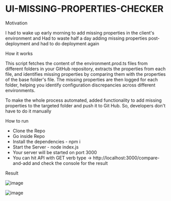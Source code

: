 # UI-MISSING-PROPERTIES-CHECKER

Motivation

I had to wake up early morning to add missing properties in the client's environment and 
Had to waste half a day adding missing properties post-deployment and had to do deployment again


How it works

This script fetches the content of the environment.prod.ts files from different folders in your GitHub repository, extracts the properties from each file, and identifies missing properties by comparing them with the properties of the base folder's file. The missing properties are then logged for each folder, helping you identify configuration discrepancies across different environments.

To make the whole process automated, added functionality to add missing properties to the targeted folder and push it to Git Hub. So, developers don't have to do it manually

How to run

- Clone the Repo
- Go inside Repo
- Install the dependencies - npm i
- Start the Server - node index.js
- Your server will be started on port 3000
- You can hit API with GET verb type -> http://localhost:3000/compare-and-add and check the console for the result

Result

![image](https://github.com/Vishalsutariya/UI-MISSING-PROPERTIES-CHECKER/assets/30944951/45ec1861-1695-4e6c-860a-e2170146874e)

![image](https://github.com/Vishalsutariya/UI-MISSING-PROPERTIES-CHECKER/assets/30944951/3040b89c-5b4b-4841-aff4-dec6d8e9cb16)
